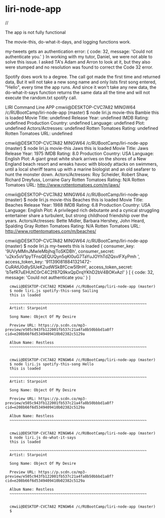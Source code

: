 # liri-node-app
// 

The app is not fully functional  

The movie-this, do-what-it-days, and logging functions work. 

my-tweets gets an authentication error: 
{ code: 32, message: 'Could not authenticate you.' }
In working with my tutor, Daniel, we were not able to solve this issue.  I asked TA's Adam and Arron to look at it, but they also were stumped and no resolution was found to correct the Code 32 error. 

Spotify does work to a degree.  The call got made the first time and returned data,  But it will not take a new song name and only lists first song entered, "Hello", every time the app runs.  And since it won't take any new data, the do-what-it-says function returns the same data all the time and will not execute the random.txt spotify call. 

LIRI Command Line APP
cmwii@DESKTOP-CVC7A82 MINGW64 /c/RUBootCamp/liri-node-app (master)
$ node liri.js movie-this Bambie
this is loaded
Movie Title: undefined
Release Year: undefined
IMDB Rating: undefined
Production Country: undefined
Language: undefined
Plot: undefined
Actors/Actresses: undefined
Rotten Tomatoes Rating: undefined
Rotten Tomatoes URL: undefined

cmwii@DESKTOP-CVC7A82 MINGW64 /c/RUBootCamp/liri-node-app (master)
$ node liri.js movie-this Jaws
this is loaded
Movie Title: Jaws
Release Year: 1975
IMDB Rating: 8.0
Production Country: USA
Language: English
Plot: A giant great white shark arrives on the shores of a New England beach resort and wreaks havoc with bloody attacks on swimmers, until a local sheriff teams up with a marine biologist and an old seafarer to hunt the monster down.
Actors/Actresses: Roy Scheider, Robert Shaw, Richard Dreyfuss, Lorraine Gary
Rotten Tomatoes Rating: N/A
Rotten Tomatoes URL: http://www.rottentomatoes.com/m/jaws/

cmwii@DESKTOP-CVC7A82 MINGW64 /c/RUBootCamp/liri-node-app (master)
$ node liri.js movie-this Beaches
this is loaded
Movie Title: Beaches
Release Year: 1988
IMDB Rating: 6.8
Production Country: USA
Language: English
Plot: A privileged rich debutante and a cynical struggling entertainer share a turbulent, but strong childhood friendship over the years.
Actors/Actresses: Bette Midler, Barbara Hershey, John Heard, Spalding Gray
Rotten Tomatoes Rating: N/A
Rotten Tomatoes URL: http://www.rottentomatoes.com/m/beaches/

cmwii@DESKTOP-CVC7A82 MINGW64 /c/RUBootCamp/liri-node-app (master)
$ node liri.js my-tweets
this is loaded
{ consumer_key: '9UVyMMnJMwleMbjhqjToSKDBh',
  consumer_secret: 'u2kx5oV1pyTFnsQEQUQyn5qKl0uG7TaYuJOYhTdZQsvlFXyPmh ',
    access_token_key: '911390818841321472-CuRAtU0dIySlUeK2udWSkBfCcw5l9nH',
      access_token_secret: 'bTefR7uEHUtC0rC4C2f87Q9kxQpDrqYKhD2bV4BOKvAzI' }
      [ { code: 32, message: 'Could not authenticate you.' } ]

      cmwii@DESKTOP-CVC7A82 MINGW64 /c/RUBootCamp/liri-node-app (master)
      $ node liri.js spotify-this-song Sailing
      this is loaded

      ~~~~~~~~~~~~~~~~~~~~~~~~~~~~~~~~~~~~~~~~~~~~~~~~~~~~~~~~~~~~~~
      Artist: Starpoint

      Song Name: Object Of My Desire

      Preview URL: https://p.scdn.co/mp3-preview/e505c943fb122001fb537c21a4fa8b50bbbd1a8f?cid=e208b66f6d5349409410b02382c5129a

      Album Name: Restless
      ~~~~~~~~~~~~~~~~~~~~~~~~~~~~~~~~~~~~~~~~~~~~~~~~~~~~~~~~~~~~~~


      cmwii@DESKTOP-CVC7A82 MINGW64 /c/RUBootCamp/liri-node-app (master)
      $ node liri.js spotify-this-song Hello
      this is loaded

      ~~~~~~~~~~~~~~~~~~~~~~~~~~~~~~~~~~~~~~~~~~~~~~~~~~~~~~~~~~~~~~
      Artist: Starpoint

      Song Name: Object Of My Desire

      Preview URL: https://p.scdn.co/mp3-preview/e505c943fb122001fb537c21a4fa8b50bbbd1a8f?cid=e208b66f6d5349409410b02382c5129a

      Album Name: Restless
      ~~~~~~~~~~~~~~~~~~~~~~~~~~~~~~~~~~~~~~~~~~~~~~~~~~~~~~~~~~~~~~


      cmwii@DESKTOP-CVC7A82 MINGW64 /c/RUBootCamp/liri-node-app (master)
      $ node liri.js do-what-it-says
      this is loaded

      ~~~~~~~~~~~~~~~~~~~~~~~~~~~~~~~~~~~~~~~~~~~~~~~~~~~~~~~~~~~~~~
      Artist: Starpoint

      Song Name: Object Of My Desire

      Preview URL: https://p.scdn.co/mp3-preview/e505c943fb122001fb537c21a4fa8b50bbbd1a8f?cid=e208b66f6d5349409410b02382c5129a

      Album Name: Restless
      ~~~~~~~~~~~~~~~~~~~~~~~~~~~~~~~~~~~~~~~~~~~~~~~~~~~~~~~~~~~~~~


      cmwii@DESKTOP-CVC7A82 MINGW64 /c/RUBootCamp/liri-node-app (master)
      $
